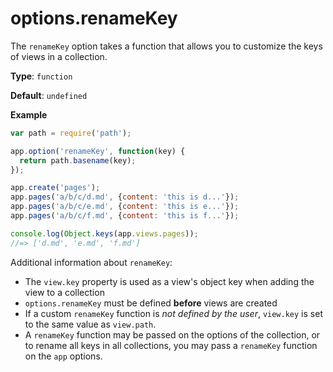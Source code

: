 # options.renameKey

The `renameKey` option takes a function that allows you to customize the keys of views in a collection.

**Type**: `function`

**Default**: `undefined` 

**Example**

```js
var path = require('path');

app.option('renameKey', function(key) {
  return path.basename(key);
});

app.create('pages');
app.pages('a/b/c/d.md', {content: 'this is d...'});
app.pages('a/b/c/e.md', {content: 'this is e...'});
app.pages('a/b/c/f.md', {content: 'this is f...'});

console.log(Object.keys(app.views.pages));
//=> ['d.md', 'e.md', 'f.md']
```

Additional information about `renameKey`:

* The `view.key` property is used as a view's object key when adding the view to a collection
* `options.renameKey` must be defined **before** views are created
* If a custom `renameKey` function is _not defined by the user_, `view.key` is set to the same value as `view.path`.
* A `renameKey` function may be passed on the options of the collection, or to rename all keys in all collections, you may pass a `renameKey` function on the `app` options. 
